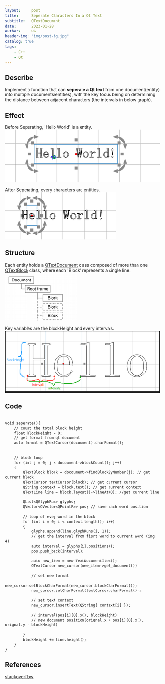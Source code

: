 ```yaml
---
layout:     post
title:      Seperate Characters In a Qt Text
subtitle:   QTextDocument
date:       2023-01-28
author:     UG
header-img: "img/post-bg.jpg"
catalog: true
tags:
    - C++ 
    - Qt
---
```


## Describe
Implement a function that can **seperate a Qt text** from one document(entity) into multiple documents(entities), with the key focus being on determining the distance between adjacent characters (the intervals in below graph).

## Effect
Before Seperating, 'Hello World' is a entity.
![image](/img/20230128/6.1.png)

After Seperating, every characters are entities.
![image](/img/20230128/6.2.png)

## Structure
Each entity holds a [QTextDocument](https://doc.qt.io/qt-6/qtextdocument.html) class composed of more than one [QTextBlock](https://doc.qt.io/qt-6/qtextblock.html) class, where each 'Block' represents a single line.  
![image](/img/20230128/6.3.png)

Key variables are the blockHeight and every intervals.
![image](/img/20230128/6.4.png)

## Code
```

void seperate(){
    // count the total block height
    float blockHeight = 0;
    // get format from qt document
    auto format = QTextCursor(docoument).charFormat();


    // block loop
    for (int j = 0; j < docoument->blockCount(); j++) 
    {       
        QTextBlock block = docoument->findBlockByNumber(j); // get current block
        QTextCursor textCursor(block); // get current cursor 
        QString context = block.text(); // get current context
        QTextLine line = block.layout()->lineAt(0); //get current line
        
        QList<QGlyphRun> glyphs;
        QVector<QVector<QPointF>> pos; // save each word position
        
        // loop of evey word in the block
        for (int i = 0; i < context.length(); i++)
        {
            glyphs.append(line.glyphRuns(i, 1));
            // get the interval from fisrt word to current word (img 4)
            auto interval = glyphs[i].positions(); 
            pos.push_back(interval); 

            auto new_item = new TextDocumentItem();
            QTextCursor new_cursor(new_item->get_document());

            // set new format 
            new_cursor.setBlockCharFormat(new_cursor.blockCharFormat());
            new_cursor.setCharFormat(textCursor.charFormat());

            // set text context
            new_cursor.insertText(QString{ context[i] });

            // interval(pos[i][0].x(), blockHeight)
            // new document position(orignal.x + pos[i][0].x(), orignal.y - blockHeight)

        }
        blockHeight += line.height();
    }
}
```

## References
[stackoverflow](https://stackoverflow.com/questions/63248010/how-do-i-correctly-render-individual-letters-in-different-colors-with-alpha-blen)